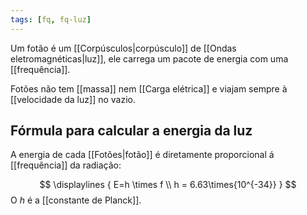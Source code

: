 ```yaml
---
tags: [fq, fq-luz]
---
```


Um fotão é um [[Corpúsculos|corpúsculo]] de [[Ondas eletromagnéticas|luz]], ele carrega um pacote de energia com uma [[frequência]].

Fotões não tem [[massa]] nem [[Carga elétrica]] e viajam sempre à [[velocidade da luz]] no vazio.
## Fórmula para calcular a energia da luz
A energia de cada [[Fotões|fotão]] é diretamente proporcional á [[frequência]] da radiação:

$$
\displaylines {
  E=h \times f \\
  h = 6.63\times{10^{-34}}
}
$$
O $h$ é a [[constante de Planck]].